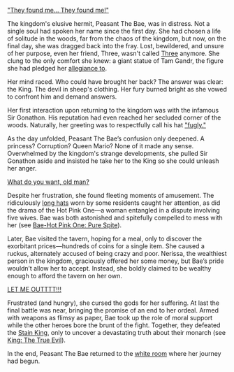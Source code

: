 <!-- title: Peasant Da Bae -->
<!-- status: Alive -->

["They found me… They found me!"](https://www.youtube.com/live/t5NGryTaGqk?feature=shared&t=248)

The kingdom's elusive hermit, Peasant The Bae, was in distress. Not a single soul had spoken her name since the first day. She had chosen a life of solitude in the woods, far from the chaos of the kingdom, but now, on the final day, she was dragged back into the fray. Lost, bewildered, and unsure of her purpose, even her friend, Three, wasn't called [Three](https://www.youtube.com/live/t5NGryTaGqk?feature=shared&t=642) anymore. She clung to the only comfort she knew: a giant statue of Tam Gandr, the figure she had pledged her [allegiance to](https://www.youtube.com/live/t5NGryTaGqk?feature=shared&t=732).

Her mind raced. Who could have brought her back? The answer was clear: the King. The devil in sheep's clothing. Her fury burned bright as she vowed to confront him and demand answers.

Her first interaction upon returning to the kingdom was with the infamous Sir Gonathon. His reputation had even reached her secluded corner of the woods. Naturally, her greeting was to respectfully call his hat ["fugly."](https://www.youtube.com/live/t5NGryTaGqk?feature=shared&t=1249)

As the day unfolded, Peasant The Bae’s confusion only deepened. A princess? Corruption? Queen Mario? None of it made any sense. Overwhelmed by the kingdom's strange developments, she pulled Sir Gonathon aside and insisted he take her to the King so she could unleash her anger.

[What do you want, old man?](#embed:https://www.youtube.com/embed/t5NGryTaGqk?si=tcYRdht25LG-Vqye&start=1526)

Despite her frustration, she found fleeting moments of amusement. The ridiculously [long hats](https://www.youtube.com/live/t5NGryTaGqk?feature=shared&t=1721) worn by some residents caught her attention, as did the drama of the Hot Pink One—a woman entangled in a dispute involving five wives. Bae was both astonished and spitefully compelled to mess with her (see [Bae-Hot Pink One: Pure Spite](#edge:bae-irys)).

Later, Bae visited the tavern, hoping for a meal, only to discover the exorbitant prices—hundreds of coins for a single item. She caused a ruckus, alternately accused of being crazy and poor. Nerissa, the wealthiest person in the kingdom, graciously offered her some money, but Bae’s pride wouldn’t allow her to accept. Instead, she boldly claimed to be wealthy enough to afford the tavern on her own.

[LET ME OUTTTT!!!](#embed:https://www.youtube.com/embed/t5NGryTaGqk?si=u0uwY6JLFd-gEkPB&start=2565)

Frustrated (and hungry), she cursed the gods for her suffering. At last the final battle was near, bringing the promise of an end to her ordeal. Armed with weapons as flimsy as paper, Bae took up the role of moral support while the other heroes bore the brunt of the fight. Together, they defeated the [Stain King](https://www.youtube.com/live/t5NGryTaGqk?feature=shared&t=4028), only to uncover a devastating truth about their monarch (see [King: The True Evil](#node:king-of-libestal)).

In the end, Peasant The Bae returned to the [white room](https://www.youtube.com/live/t5NGryTaGqk?feature=shared&t=5760) where her journey had begun.